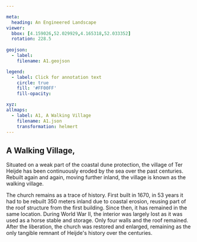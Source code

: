 ```yaml
---

meta:
  heading: An Engineered Landscape
viewer:
  bbox: [4.159026,52.029929,4.165318,52.033352]
  rotation: 228.5
  
geojson:
  - label:
    filename: A1.geojson

legend: 
  - label: Click for annotation text
    circle: true
    fill: '#FF00FF'
    fill-opacity: 

xyz:
allmaps:
  - label: A1, A Walking Village
    filename: A1.json
    transformation: helmert
---
```


## A Walking Village,

Situated on a weak part of the coastal dune protection, the village of Ter Heijde has been continuously eroded by the sea over the past centuries. Rebuilt again and again, moving further inland, the village is known as the walking village.

The church remains as a trace of history. First built in 1670, in 53 years it had to be rebuilt 350 meters inland due to coastal erosion, reusing part of the roof structure from the first building. Since then, it has remained in the same location. During World War II, the interior was largely lost as it was used as a horse stable and storage. Only four walls and the roof remained. After the liberation, the church was restored and enlarged, remaining as the only tangible remnant of Heijde's history over the centuries.